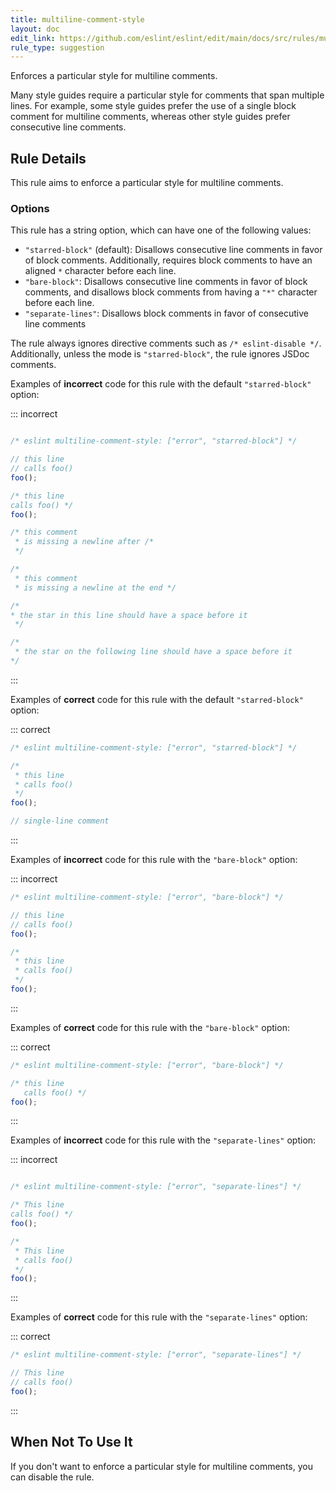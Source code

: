 ```yaml
---
title: multiline-comment-style
layout: doc
edit_link: https://github.com/eslint/eslint/edit/main/docs/src/rules/multiline-comment-style.md
rule_type: suggestion
---
```




Enforces a particular style for multiline comments.

Many style guides require a particular style for comments that span multiple lines. For example, some style guides prefer the use of a single block comment for multiline comments, whereas other style guides prefer consecutive line comments.

## Rule Details

This rule aims to enforce a particular style for multiline comments.

### Options

This rule has a string option, which can have one of the following values:

* `"starred-block"` (default): Disallows consecutive line comments in favor of block comments. Additionally, requires block comments to have an aligned `*` character before each line.
* `"bare-block"`: Disallows consecutive line comments in favor of block comments, and disallows block comments from having a `"*"` character before each line.
* `"separate-lines"`: Disallows block comments in favor of consecutive line comments

The rule always ignores directive comments such as `/* eslint-disable */`. Additionally, unless the mode is `"starred-block"`, the rule ignores JSDoc comments.

Examples of **incorrect** code for this rule with the default `"starred-block"` option:

::: incorrect

```js

/* eslint multiline-comment-style: ["error", "starred-block"] */

// this line
// calls foo()
foo();

/* this line
calls foo() */
foo();

/* this comment
 * is missing a newline after /*
 */

/*
 * this comment
 * is missing a newline at the end */

/*
* the star in this line should have a space before it
 */

/*
 * the star on the following line should have a space before it
*/

```

:::

Examples of **correct** code for this rule with the default `"starred-block"` option:

::: correct

```js
/* eslint multiline-comment-style: ["error", "starred-block"] */

/*
 * this line
 * calls foo()
 */
foo();

// single-line comment
```

:::

Examples of **incorrect** code for this rule with the `"bare-block"` option:

::: incorrect

```js
/* eslint multiline-comment-style: ["error", "bare-block"] */

// this line
// calls foo()
foo();

/*
 * this line
 * calls foo()
 */
foo();
```

:::

Examples of **correct** code for this rule with the `"bare-block"` option:

::: correct

```js
/* eslint multiline-comment-style: ["error", "bare-block"] */

/* this line
   calls foo() */
foo();
```

:::

Examples of **incorrect** code for this rule with the `"separate-lines"` option:

::: incorrect

```js

/* eslint multiline-comment-style: ["error", "separate-lines"] */

/* This line
calls foo() */
foo();

/*
 * This line
 * calls foo()
 */
foo();

```

:::

Examples of **correct** code for this rule with the `"separate-lines"` option:

::: correct

```js
/* eslint multiline-comment-style: ["error", "separate-lines"] */

// This line
// calls foo()
foo();

```

:::

## When Not To Use It

If you don't want to enforce a particular style for multiline comments, you can disable the rule.
